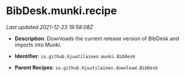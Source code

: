 # BibDesk.munki.recipe

_Last updated 2021-12-23 19:58:08Z_

- **Description**: Downloads the current release version of BibDesk and imports into Munki.

- **Identifier**: `io.github.hjuutilainen.munki.BibDesk`

- **Parent Recipes**: `io.github.hjuutilainen.download.BibDesk`